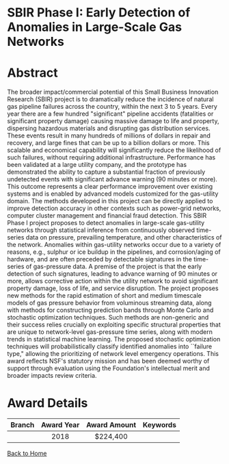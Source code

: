 
SBIR Phase I: Early Detection of Anomalies in Large-Scale Gas Networks
======================================================================

# Abstract


The broader impact/commercial potential of this Small Business Innovation Research (SBIR) project is to dramatically reduce the incidence of natural gas pipeline failures across the country, within the next 3 to 5 years. Every year there are a few hundred "significant" pipeline accidents (fatalities or significant property damage) causing massive damage to life and property, dispersing hazardous materials and disrupting gas distribution services. These events result in many hundreds of millions of dollars in repair and recovery, and large fines that can be up to a billion dollars or more. This scalable and economical capability will significantly reduce the likelihood of such failures, without requiring additional infrastructure. Performance has been validated at a large utility company, and the prototype has demonstrated the ability to capture a substantial fraction of previously undetected events with significant advance warning (90 minutes or more). This outcome represents a clear performance improvement over existing systems and is enabled by advanced models customized for the gas-utility domain. The methods developed in this project can be directly applied to improve detection accuracy in other contexts such as power-grid networks, computer cluster management and financial fraud detection. This SBIR Phase I project proposes to detect anomalies in large-scale gas-utility networks through statistical inference from continuously observed time-series data on pressure, prevailing temperature, and other characteristics of the network. Anomalies within gas-utility networks occur due to a variety of reasons, e.g., sulphur or ice buildup in the pipelines, and corrosion/aging of hardware, and are often preceded by detectable signatures in the time-series of gas-pressure data. A premise of the project is that the early detection of such signatures, leading to advance warning of 90 minutes or more, allows corrective action within the utility network to avoid significant property damage, loss of life, and service disruption. The project proposes new methods for the rapid estimation of short and medium timescale models of gas pressure behavior from voluminous streaming data, along with methods for constructing prediction bands through Monte Carlo and stochastic optimization techniques. Such methods are non-generic and their success relies crucially on exploiting specific structural properties that are unique to network-level gas-pressure time series, along with modern trends in statistical machine learning. The proposed stochastic optimization techniques will probabilistically classify identified anomalies into ``failure type," allowing the prioritizing of network level emergency operations. This award reflects NSF's statutory mission and has been deemed worthy of support through evaluation using the Foundation's intellectual merit and broader impacts review criteria.  

# Award Details

|Branch|Award Year|Award Amount|Keywords|
| :---: | :---: | :---: | :---: |
||2018|$224,400||
  
  


[Back to Home](https://github.com/chrischow/dod_sbir_awards/JT/#412)